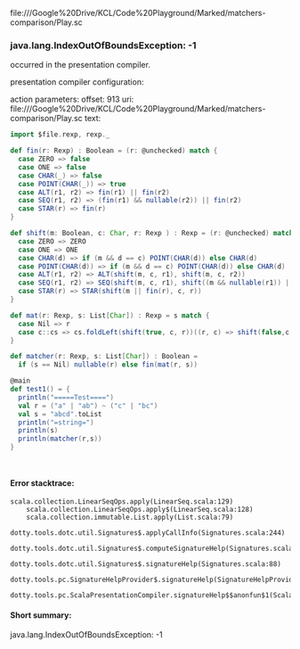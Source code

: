file://<HOME>/Google%20Drive/KCL/Code%20Playground/Marked/matchers-comparison/Play.sc
### java.lang.IndexOutOfBoundsException: -1

occurred in the presentation compiler.

presentation compiler configuration:


action parameters:
offset: 913
uri: file://<HOME>/Google%20Drive/KCL/Code%20Playground/Marked/matchers-comparison/Play.sc
text:
```scala
import $file.rexp, rexp._

def fin(r: Rexp) : Boolean = (r: @unchecked) match {
  case ZERO => false
  case ONE => false
  case CHAR(_) => false
  case POINT(CHAR(_)) => true
  case ALT(r1, r2) => fin(r1) || fin(r2)
  case SEQ(r1, r2) => (fin(r1) && nullable(r2)) || fin(r2)
  case STAR(r) => fin(r)
}

def shift(m: Boolean, c: Char, r: Rexp ) : Rexp = (r: @unchecked) match {
  case ZERO => ZERO
  case ONE => ONE
  case CHAR(d) => if (m && d == c) POINT(CHAR(d)) else CHAR(d)
  case POINT(CHAR(d)) => if (m && d == c) POINT(CHAR(d)) else CHAR(d)
  case ALT(r1, r2) => ALT(shift(m, c, r1), shift(m, c, r2))
  case SEQ(r1, r2) => SEQ(shift(m, c, r1), shift((m && nullable(r1)) || fin(r1), c, r2))
  case STAR(r) => STAR(shift(m || fin(r), c, r))
}

def mat(r: Rexp, s: List[Char]) : Rexp = s match {
  case Nil => r
  case c::cs => cs.foldLeft(shift(true, c, r))((r, c) => shift(false,c,r,@@))
}

def matcher(r: Rexp, s: List[Char]) : Boolean =
  if (s == Nil) nullable(r) else fin(mat(r, s))

@main
def test1() = {
  println("=====Test====")
  val r = ("a" | "ab") ~ ("c" | "bc")
  val s = "abcd".toList
  println("=string=")
  println(s)
  println(matcher(r,s))
}




```



#### Error stacktrace:

```
scala.collection.LinearSeqOps.apply(LinearSeq.scala:129)
	scala.collection.LinearSeqOps.apply$(LinearSeq.scala:128)
	scala.collection.immutable.List.apply(List.scala:79)
	dotty.tools.dotc.util.Signatures$.applyCallInfo(Signatures.scala:244)
	dotty.tools.dotc.util.Signatures$.computeSignatureHelp(Signatures.scala:101)
	dotty.tools.dotc.util.Signatures$.signatureHelp(Signatures.scala:88)
	dotty.tools.pc.SignatureHelpProvider$.signatureHelp(SignatureHelpProvider.scala:46)
	dotty.tools.pc.ScalaPresentationCompiler.signatureHelp$$anonfun$1(ScalaPresentationCompiler.scala:435)
```
#### Short summary: 

java.lang.IndexOutOfBoundsException: -1